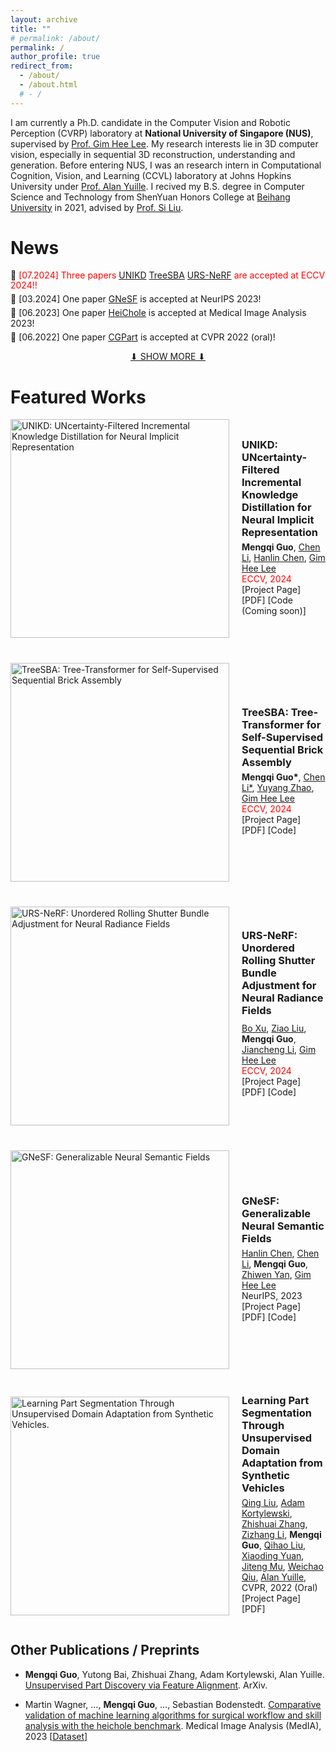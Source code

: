 ```yaml
---
layout: archive
title: ""
# permalink: /about/
permalink: /
author_profile: true
redirect_from:
  - /about/
  - /about.html
  # - /
---
```


I am currently a Ph.D. candidate in the Computer Vision and Robotic Perception (CVRP) laboratory at <strong>National University of Singapore (NUS)</strong>, supervised by [Prof. Gim Hee Lee](https://www.comp.nus.edu.sg/~leegh/).  My research interests lie in 3D computer vision, especially in sequential 3D reconstruction, understanding and generation.
Before entering NUS, I was an research intern in Computational Cognition, Vision, and Learning (CCVL) laboratory at Johns Hopkins University under [Prof. Alan Yuille](https://www.cs.jhu.edu/~ayuille/). I recived my B.S. degree in Computer Science and Technology from ShenYuan Honors College at [Beihang University](https://ev.buaa.edu.cn/) in 2021, advised by [Prof. Si Liu](https://colalab.net/people).


News
======
<style>
  .news-container p {
    margin: 5px 0; /* 调整段落间距 */
    line-height: 1.2; /* 调整行高 */
  }

  .show-more-link {
    text-align: center;
    display: block;
    margin-top: 10px;
  }
</style>

<div class="news-container">
  <p>🚀 <span style="color: red;">[07.2024] Three papers <a href="projects/UNIKD/">UNIKD</a> <a href="projects/TreeSBA/">TreeSBA</a> <a href="https://boxuLibrary.github.io/projects/URS-NeRF/">URS-NeRF</a> are accepted at ECCV 2024!!</span></p>
  <p>🚀 [03.2024] One paper <a href="https://arxiv.org/pdf/2310.15712.pdf">GNeSF</a> is accepted at NeurIPS 2023!</p>
  <p>🚀 [06.2023] One paper <a href="https://www.sciencedirect.com/science/article/pii/S1361841523000312">HeiChole</a> is accepted at Medical Image Analysis 2023!</p>
  <p>🚀 [06.2022] One paper <a href="https://arxiv.org/pdf/2103.14098">CGPart</a> is accepted at CVPR 2022 (oral)!</p>

  <div id="hidden-news" style="display: none;">
  <p>😎 [08.2021] Joined <a href="https://www.comp.nus.edu.sg/~leegh/">CVRP Lab</a> at NUS as a Ph.D. student!</p>
  <p>👨‍🎓 [07.2021] Awarded Outstanding Graduate in <a href="https://ev.buaa.edu.cn/">Beihang University</a>!</p>
  <p>🙇 [06.2020] Joined <a href="https://ccvl.jhu.edu/">CCVL Lab</a> at JHU as a research intern!</p>
  <p>🙇 [10.2019] Joined <a href="https://en.megvii.com/megvii_research">MEGVII Research</a> as a 3D vision research intern!</p>
  <p>🙇 [06.2019] Joined <a href="http://www.vie.group/team">VIE Lab</a> at PKU as a research intern!</p>
  <p>😎 [09.2017] Joined <a href="https://hc.buaa.edu.cn/">ShenYuan Honors College</a> at Beihang University as an undergraduate!</p>
  <p>👨‍🎓 [07.2017] Awarded Outstanding Graduate in <a href="http://www.szsy.cn/">SZSY High School</a>!</p>
    <!-- <p>🏆 [15.03.2024] Received the .</p> -->
    <!-- 你可以在这里添加更多隐藏的新闻项 -->
  </div>
</div>

<a href="#" class="show-more-link" id="show-more-link">⬇ SHOW MORE ⬇</a>

<script>
  document.getElementById('show-more-link').addEventListener('click', function(event) {
    event.preventDefault();
    var hiddenNews = document.getElementById('hidden-news');
    if (hiddenNews.style.display === 'none') {
      hiddenNews.style.display = 'block';
      this.textContent = '⬆ SHOW LESS ⬆';
    } else {
      hiddenNews.style.display = 'none';
      this.textContent = '⬇ SHOW MORE ⬇';
    }
  });
</script>



Featured Works
======


<div style="display: flex; align-items: center; margin-bottom: 40px;">
  <img src="images/UNIKD.gif" alt="UNIKD: UNcertainty-Filtered Incremental Knowledge Distillation for Neural Implicit Representation" style="width: 350px; height: auto; margin-right: 20px;">

  <div>
    <h3 style="margin: 0;"><a href="projects/UNIKD/" style="text-decoration: none;">UNIKD: UNcertainty-Filtered Incremental Knowledge Distillation for Neural Implicit Representation</a></h3>
    <p style="margin: 5px 0;">
      <strong>Mengqi Guo</strong>,
      <a href="https://chaneyddtt.github.io/">Chen Li</a>,
      <a href="https://hlinchen.github.io/">Hanlin Chen</a>,
      <a href="https://www.comp.nus.edu.sg/~leegh/">Gim Hee Lee</a>
      <br>
      <span style="color: red;">ECCV, 2024</span>
      <br>
      <a href="projects/UNIKD/" style="text-decoration: none;">[Project Page]</a>
      <a href="https://arxiv.org/pdf/2212.10950" style="text-decoration: none;">[PDF]</a>
      <a href="" style="text-decoration: none;">[Code (Coming soon)]</a>
    </p>
  </div>
</div>

<div style="display: flex; align-items: center; margin-bottom: 40px;">
  <img src="images/TreeSBA.gif" alt="TreeSBA: Tree-Transformer for Self-Supervised Sequential Brick Assembly" style="width: 350px; height: auto; margin-right: 20px;">

  <div>
    <h3 style="margin: 0;"><a href="projects/TreeSBA/" style="text-decoration: none;">TreeSBA: Tree-Transformer for Self-Supervised Sequential Brick Assembly</a></h3>
    <p style="margin: 5px 0;">
      <strong>Mengqi Guo*</strong>,
      <a href="https://chaneyddtt.github.io/">Chen Li*</a>,
      <a href="https://yuyangzhao.com/">Yuyang Zhao</a>,
      <a href="https://www.comp.nus.edu.sg/~leegh/">Gim Hee Lee</a>
      <br>
      <span style="color: red;">ECCV, 2024</span>
      <br>
      <a href="projects/TreeSBA/" style="text-decoration: none;">[Project Page]</a>
      <a href="https://arxiv.org/pdf/2407.15648" style="text-decoration: none;">[PDF]</a>
      <a href="https://github.com/dreamguo/TreeSBA/" style="text-decoration: none;">[Code]</a>
    </p>
  </div>
</div>

<div style="display: flex; align-items: center; margin-bottom: 40px;">
  <img src="images/URS-NeRF2.gif" alt="URS-NeRF: Unordered Rolling Shutter Bundle Adjustment for Neural Radiance Fields" style="width: 350px; height: auto; margin-right: 20px;">

  <div>
    <h3 style="margin: 0;"><a href="https://boxuLibrary.github.io/projects/URS-NeRF/" style="text-decoration: none;">URS-NeRF: Unordered Rolling Shutter Bundle Adjustment for Neural Radiance Fields</a></h3>
    <p style="margin: 10px 0;">
      <a href="https://boxuLibrary.github.io/">Bo Xu</a>,
      <a href="">Ziao Liu</a>,
      <strong>Mengqi Guo</strong>,
      <a href="">Jiancheng Li</a>,
      <a href="https://www.comp.nus.edu.sg/~leegh/">Gim Hee Lee</a>
      <br>
      <span style="color: red;">ECCV, 2024</span>
      <br>
      <a href="https://boxuLibrary.github.io/projects/URS-NeRF/" style="text-decoration: none;">[Project Page]</a>
      <a href="https://arxiv.org/pdf/2403.10119" style="text-decoration: none;">[PDF]</a>
      <a href="https://boxuLibrary.github.io/projects/URS-NeRF/" style="text-decoration: none;">[Code]</a>
    </p>
  </div>
</div>

<div style="display: flex; align-items: center; margin-bottom: 40px;">
  <img src="images/GNeSF.jpg" alt="GNeSF: Generalizable Neural Semantic Fields" style="width: 350px; height: auto; margin-right: 20px;">

  <div>
    <h3 style="margin: 0;"><a href="https://arxiv.org/pdf/2310.15712.pdf" style="text-decoration: none;">GNeSF: Generalizable Neural Semantic Fields</a></h3>
    <p style="margin: 5px 0;">
      <a href="https://hlinchen.github.io/">Hanlin Chen</a>,
      <a href="https://chaneyddtt.github.io/">Chen Li</a>,
      <strong>Mengqi Guo</strong>,
      <a href="https://jokeryan.github.io/about/">Zhiwen Yan</a>,
      <a href="https://www.comp.nus.edu.sg/~leegh/">Gim Hee Lee</a>
      <br>
      NeurIPS, 2023<br>
      <a href="https://hlinchen.github.io/projects/VCR-GauS/" style="text-decoration: none;">[Project Page]</a>
      <a href="https://arxiv.org/pdf/2310.15712.pdf" style="text-decoration: none;">[PDF]</a>
      <a href="https://github.com/HLinChen/GNeSF" style="text-decoration: none;">[Code]</a>
    </p>
  </div>
</div>


<div style="display: flex; align-items: center; margin-bottom: 40px;">
  <img src="images/cgpart.jpg" alt="Learning Part Segmentation Through Unsupervised Domain Adaptation from Synthetic Vehicles." style="width: 350px; height: auto; margin-right: 20px;">

  <div>
    <h3 style="margin: 0;"><a href="https://openaccess.thecvf.com/content/CVPR2022/papers/Liu_Learning_Part_Segmentation_Through_Unsupervised_Domain_Adaptation_From_Synthetic_Vehicles_CVPR_2022_paper.pdf" style="text-decoration: none;">Learning Part Segmentation Through Unsupervised Domain Adaptation from Synthetic Vehicles</a></h3>
    <p style="margin: 5px 0;">
      <a href="https://qliu24.github.io/">Qing Liu</a>,
      <a href="https://gvrl.mpi-inf.mpg.de/">Adam Kortylewski</a>,
      <a href="https://scholar.google.com/citations?user=8gRM3xMAAAAJ&hl=en">Zhishuai Zhang</a>,
      <a href="https://kyleleey.github.io/">Zizhang Li</a>,
      <strong>Mengqi Guo</strong>,
      <a href="https://qihao067.github.io/">Qihao Liu</a>,
      <a href="https://scholar.google.com/citations?user=p7QTY-cAAAAJ&hl=en">Xiaoding Yuan</a>,
      <a href="https://jitengmu.github.io/">Jiteng Mu</a>,
      <a href="https://scholar.google.com.hk/citations?user=9_AUwFUAAAAJ&hl=zh-TW">Weichao Qiu</a>,
      <a href="https://www.cs.jhu.edu/~ayuille/">Alan Yuille</a>,
      <br>
      CVPR, 2022 (Oral)<br>
      <a href="https://qliu24.github.io/udapart/" style="text-decoration: none;">[Project Page]</a>
      <a href="https://openaccess.thecvf.com/content/CVPR2022/papers/Liu_Learning_Part_Segmentation_Through_Unsupervised_Domain_Adaptation_From_Synthetic_Vehicles_CVPR_2022_paper.pdf" style="text-decoration: none;">[PDF]</a>
    </p>
  </div>
</div>


Other Publications / Preprints
------

- **Mengqi Guo**, Yutong Bai, Zhishuai Zhang, Adam Kortylewski, Alan Yuille. [Unsupervised Part Discovery via Feature Alignment](https://arxiv.org/pdf/2012.00313). ArXiv.

- Martin Wagner, …, **Mengqi Guo**, …, Sebastian Bodenstedt. [Comparative validation of machine learning algorithms for surgical workflow and skill analysis with the heichole benchmark](https://www.sciencedirect.com/science/article/pii/S1361841523000312). Medical Image Analysis (MedIA), 2023 [[Dataset](https://endovissub-workflowandskill.grand-challenge.org/)]


<div style="width: 100px; height: 100px; display: block; align-items: center; margin-top: 40px; margin-bottom: 40px;">
  <script type="text/javascript" id="clstr_globe" src="//clustrmaps.com/globe.js?d=76q_kvp9C9IdUxxL6culGaZYcQGVaYsIH-LMQGUf1uU =10x10"></script>
</div>

